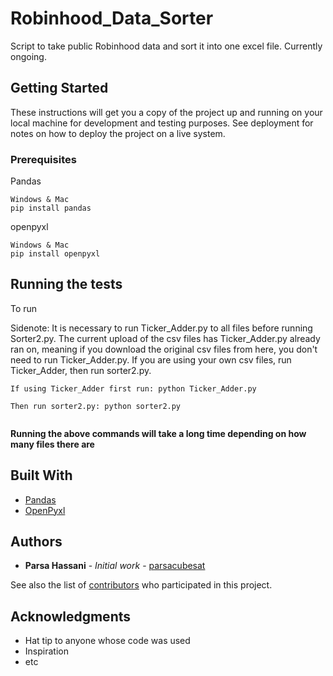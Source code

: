 # Robinhood_Data_Sorter

Script to take public Robinhood data and sort it into one excel file. Currently ongoing.

## Getting Started

These instructions will get you a copy of the project up and running on your local machine for development and testing purposes. See deployment for notes on how to deploy the project on a live system.

### Prerequisites

Pandas

```
Windows & Mac
pip install pandas
```

openpyxl
```
Windows & Mac
pip install openpyxl
```

## Running the tests

To run

Sidenote: It is necessary to run Ticker_Adder.py to all files before running Sorter2.py. The current upload of the csv files has Ticker_Adder.py already ran on, meaning if you download the original csv files from here, you don't need to run Ticker_Adder.py. If you are using your own csv files, run Ticker_Adder, then run sorter2.py.

```
If using Ticker_Adder first run: python Ticker_Adder.py

Then run sorter2.py: python sorter2.py


```
**Running the above commands will take a long time depending on how many files there are**

## Built With

* [Pandas](https://pandas.pydata.org/)
* [OpenPyxl](https://openpyxl.readthedocs.io/en/stable/)


## Authors

* **Parsa Hassani** - *Initial work* - [parsacubesat](https://github.com/parsacubesat)

See also the list of [contributors](https://github.com/your/project/contributors) who participated in this project.


## Acknowledgments

* Hat tip to anyone whose code was used
* Inspiration
* etc

